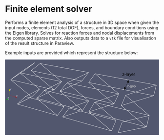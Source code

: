 # Finite element solver

Performs a finite element analysis of a structure in 3D space when given the input nodes, elements (12 total DOF), forces, and boundary conditions using the Eigen library.
Solves for reaction forces and nodal displacements from the computed sparse matrix. Also outputs data to a `vtk` file for visualisation of the result structure in Paraview.

Example inputs are provided which represent the structure below:

![example structure](https://github.com/ghnr/finite-element-solver/blob/master/docs/structure.png)
